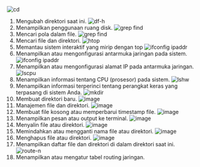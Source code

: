 ![cd](https://github.com/user-attachments/assets/97314791-e46b-4a52-8fe9-31be4581b2ed)
1. Mengubah direktori saat ini.
![df-h](https://github.com/user-attachments/assets/d3b86f4f-4dda-4d30-9668-1ea2e90f0bf9)
2. Menampilkan penggunaan ruang disk.
![grep   find](https://github.com/user-attachments/assets/9296a6af-98bf-447b-bd65-8259dec5b007)
3. Mencari pola dalam file.
![grep   find](https://github.com/user-attachments/assets/df2c4677-daf8-4981-8ccc-95781a502c42)
4. Mencari file dan direktori.
![htop](https://github.com/user-attachments/assets/8defa5ee-9634-4d97-af34-f2a2b7f9e1da)
5. Memantau sistem interaktif yang mirip dengan top
![ifconfig ipaddr](https://github.com/user-attachments/assets/aa0fc69f-d9c5-40c0-8e08-da2d4370bb4f)
6. Menampilkan atau mengonfigurasi antarmuka jaringan pada sistem. 
![ifconfig ipaddr](https://github.com/user-attachments/assets/d3a4ac82-c827-44c3-a80e-f4628b66bf46)
7. Menampilkan atau mengonfigurasi alamat IP pada antarmuka jaringan.
![lscpu](https://github.com/user-attachments/assets/11727e51-f6f2-4dc5-acf2-7a5f9184d319)
8. Menampilkan informasi tentang CPU (prosesor) pada sistem.
![lshw](https://github.com/user-attachments/assets/d8b2d8c2-387a-482d-955d-77e406dc7a91)
9. Menampilkan informasi terperinci tentang perangkat keras yang terpasang di sistem Anda.
![mkdir](https://github.com/user-attachments/assets/84dfcdf0-4d3b-43c0-8407-2dab6232c0a2)
10. Membuat direktori baru.
![image](https://github.com/user-attachments/assets/256ad71f-4205-4ecd-a3b0-380bf4544251)
11. Manajemen file dan direktori.
![image](https://github.com/user-attachments/assets/c9352b18-6914-4633-a178-65289e728cef)
12. Membuat file kosong atau memperbarui timestamp file.
![image](https://github.com/user-attachments/assets/17e916f2-10f8-4482-b3c3-cff4c3eb8874)
13. Menampilkan pesan atau output ke terminal.
![image](https://github.com/user-attachments/assets/ae3f1b9b-a2c1-48be-a2c6-afc7403b3282)
14. Menyalin file atau direktori.
![image](https://github.com/user-attachments/assets/d191114b-cb75-40b3-8ed7-464733e267a0)
15. Memindahkan atau mengganti nama file atau direktori.
![image](https://github.com/user-attachments/assets/8874389f-4d0e-44be-9ade-e820250f0cb4)
16. Menghapus file atau direktori.
![image](https://github.com/user-attachments/assets/639e6a67-ab8b-4659-822e-2c3b4be6d798)
17. Menampilkan daftar file dan direktori di dalam direktori saat ini.
![route-n](https://github.com/user-attachments/assets/cbfbb3c4-277f-4c7a-8289-4fb872672305)
18. Menampilkan atau mengatur tabel routing jaringan.


